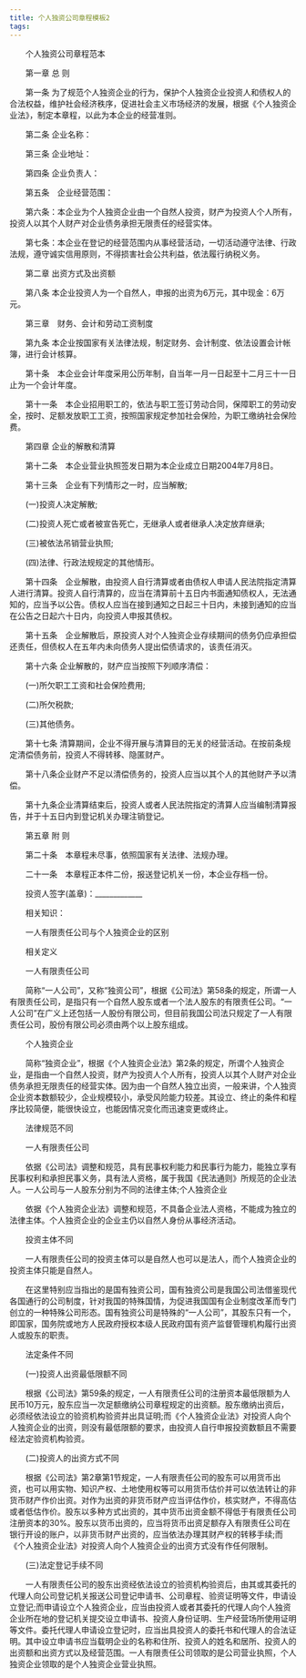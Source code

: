 ```yaml
---
title: 个人独资公司章程模板2
tags:
---
```


　　个人独资公司章程范本

　　第一章 总 则

　　第一条 为了规范个人独资企业的行为，保护个人独资企业投资人和债权人的合法权益，维护社会经济秩序，促进社会主义市场经济的发展，根据《个人独资企业法》，制定本章程，以此为本企业的经营准则。

　　第二条 企业名称：

　　第三条 企业地址：

　　第四条 企业负责人：

　　第五条　企业经营范围：

　　第六条：本企业为个人独资企业由一个自然人投资，财产为投资人个人所有，投资人以其个人财产对企业债务承担无限责任的经营实体。

　　第七条：本企业在登记的经营范围内从事经营活动，一切活动遵守法律、行政法规，遵守诚实信用原则，不得损害社会公共利益，依法履行纳税义务。

　　第二章 出资方式及出资额

　　第八条 本企业投资人为一个自然人，申报的出资为6万元，其中现金：6万元。

　　第三章　财务、会计和劳动工资制度

　　第九条 本企业按国家有关法律法规，制定财务、会计制度、依法设置会计帐簿，进行会计核算。

　　第十条　本企业会计年度采用公历年制，自当年一月一日起至十二月三十一日止为一个会计年度。

　　第十一条　本企业招用职工的，依法与职工签订劳动合同，保障职工的劳动安全，按时、足额发放职工工资，按照国家规定参加社会保险，为职工缴纳社会保险费。

　　第四章 企业的解散和清算

　　第十二条　本企业营业执照签发日期为本企业成立日期2004年7月8日。

　　第十三条　企业有下列情形之一时，应当解散;

　　(一)投资人决定解散;

　　(二)投资人死亡或者被宣告死亡，无继承人或者继承人决定放弃继承;

　　(三)被依法吊销营业执照;

　　(四)法律、行政法规规定的其他情形。

　　第十四条　企业解散，由投资人自行清算或者由债权人申请人民法院指定清算人进行清算。投资人自行清算的，应当在清算前十五日内书面通知债权人，无法通知的，应当予以公告。债权人应当在接到通知之日起三十日内，未接到通知的应当在公告之日起六十日内，向投资人申报其债权。

　　第十五条　企业解散后，原投资人对个人独资企业存续期间的债务仍应承担偿还责任，但债权人在五年内未向债务人提出偿债请求的，该责任消灭。

　　第十六条 企业解散的，财产应当按照下列顺序清偿：

　　(一)所欠职工工资和社会保险费用;

　　(二)所欠税款;

　　(三)其他债务。

　　第十七条 清算期间，企业不得开展与清算目的无关的经营活动。在按前条规定清偿债务前，投资人不得转移、隐匿财产。

　　第十八条企业财产不足以清偿债务的，投资人应当以其个人的其他财产予以清偿。

　　第十九条企业清算结束后，投资人或者人民法院指定的清算人应当编制清算报告，并于十五日内到登记机关办理注销登记。

　　第五章 附 则

　　第二十条　本章程未尽事，依照国家有关法律、法规办理。

　　二十一条　本章程正本件二份，报送登记机关一份，本企业存档一份。

　　投资人签字(盖章)：_____________

　　相关知识：

　　一人有限责任公司与个人独资企业的区别

　　相关定义

　　一人有限责任公司

　　简称“一人公司”，又称“独资公司”，根据《公司法》第58条的规定，所谓一人有限责任公司，是指只有一个自然人股东或者一个法人股东的有限责任公司。“一人公司”在广义上还包括一人股份有限公司，但目前我国公司法只规定了一人有限责任公司，股份有限公司必须由两个以上股东组成。

　　个人独资企业

　　简称“独资企业”，根据《个人独资企业法》第2条的规定，所谓个人独资企业，是指由一个自然人投资，财产为投资人个人所有，投资人以其个人财产对企业债务承担无限责任的经营实体。因为由一个自然人独立出资，一般来讲，个人独资企业资本数额较少，企业规模较小，承受风险能力较差。其设立、终止的条件和程序比较简便，能很快设立，也能因情况变化而迅速变更或终止。

　　法律规范不同

　　一人有限责任公司

　　依据《公司法》调整和规范，具有民事权利能力和民事行为能力，能独立享有民事权利和承担民事义务，具有法人资格，属于我国《民法通则》所规范的企业法人。一人公司与一人股东分别为不同的法律主体;个人独资企业

　　依据《个人独资企业法》调整和规范，不具备企业法人资格，不能成为独立的法律主体。个人独资企业的企业主仍以自然人身份从事经济活动。

　　投资主体不同

　　一人有限责任公司的投资主体可以是自然人也可以是法人，而个人独资企业的投资主体只能是自然人。

　　在这里特别应当指出的是国有独资公司，国有独资公司是我国公司法借鉴现代各国通行的公司制度，针对我国的特殊国情，为促进我国国有企业制度改革而专门创立的一种特殊公司形态。国有独资公司是特殊的“一人公司”，其股东只有一个，即国家，国务院或地方人民政府授权本级人民政府国有资产监督管理机构履行出资人或股东的职责。

　　法定条件不同

　　(一)投资人出资最低限额不同

　　根据《公司法》第59条的规定，一人有限责任公司的注册资本最低限额为人民币10万元，股东应当一次足额缴纳公司章程规定的出资额。股东缴纳出资后，必须经依法设立的验资机构验资并出具证明;而《个人独资企业法》对投资人向个人独资企业的出资，则没有最低限额的要求，由投资人自行申报投资数额且不需要经法定验资机构验资。

　　(二)投资人的出资方式不同

　　根据《公司法》第2章第1节规定，一人有限责任公司的股东可以用货币出资，也可以用实物、知识产权、土地使用权等可以用货币估价并可以依法转让的非货币财产作价出资。对作为出资的非货币财产应当评估作价，核实财产，不得高估或者低估作价。股东以多种方式出资的，其中货币出资金额不得低于有限责任公司注册资本的30%。股东以货币出资的，应当将货币出资足额存入有限责任公司在银行开设的账户，以非货币财产出资的，应当依法办理其财产权的转移手续;而《个人独资企业法》对投资人向个人独资企业的出资方式没有作任何限制。

　　(三)法定登记手续不同

　　一人有限责任公司的股东出资经依法设立的验资机构验资后，由其或其委托的代理人向公司登记机关报送公司登记申请书、公司章程、验资证明等文件，申请设立登记;而申请设立个人独资企业，应当由投资人或者其委托的代理人向个人独资企业所在地的登记机关提交设立申请书、投资人身份证明、生产经营场所使用证明等文件。委托代理人申请设立登记时，应当出具投资人的委托书和代理人的合法证明。其中设立申请书应当载明企业的名称和住所、投资人的姓名和居所、投资人的出资额和出资方式以及经营范围。一人有限责任公司领取的是公司营业执照，个人独资企业领取的是个人独资企业营业执照。


